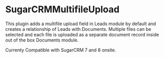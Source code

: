 # SugarCRMMultifileUpload

This plugin adds a multifile upload field in Leads module by default and creates a relationship of Leads with Documents. Multiple files can be selected and each file is uploaded as a separate document record inside out of the box Documents module.

Currenty Compatible with SugarCRM 7 and 8 onsite.